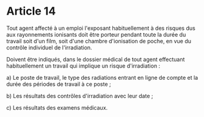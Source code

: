 # Article 14

Tout agent affecté à un emploi l'exposant habituellement à des risques dus aux rayonnements ionisants doit être porteur pendant toute la durée du travail soit d'un film, soit d'une chambre d'ionisation de poche, en vue du contrôle individuel de l'irradiation.

Doivent être indiqués, dans le dossier médical de tout agent effectuant habituellement un travail qui implique un risque d'irradiation :

a) Le poste de travail, le type des radiations entrant en ligne de compte et la durée des périodes de travail à ce poste ;

b) Les résultats des contrôles d'irradiation avec leur date ;

c) Les résultats des examens médicaux.
